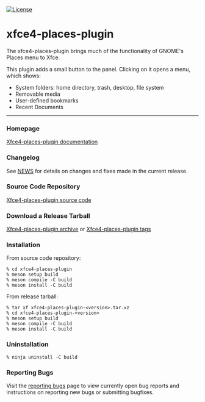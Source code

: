 [![License](https://img.shields.io/badge/License-GPL%20v2-blue.svg)](https://gitlab.xfce.org/panel-plugins/xfce4-places-plugin/-/blob/master/COPYING)

# xfce4-places-plugin

The xfce4-places-plugin brings much of the functionality of GNOME's Places menu to Xfce.

This plugin adds a small button to the panel. Clicking on it opens a menu, which shows:
* System folders: home directory, trash, desktop, file system
* Removable media
* User-defined bookmarks
* Recent Documents

----

### Homepage

[Xfce4-places-plugin documentation](https://docs.xfce.org/panel-plugins/xfce4-places-plugin)

### Changelog

See [NEWS](https://gitlab.xfce.org/panel-plugins/xfce4-places-plugin/-/blob/master/NEWS) for details on changes and fixes made in the current release.

### Source Code Repository

[Xfce4-places-plugin source code](https://gitlab.xfce.org/panel-plugins/xfce4-places-plugin)

### Download a Release Tarball

[Xfce4-places-plugin archive](https://archive.xfce.org/src/panel-plugins/xfce4-places-plugin)
    or
[Xfce4-places-plugin tags](https://gitlab.xfce.org/panel-plugins/xfce4-places-plugin/-/tags)

### Installation

From source code repository: 

    % cd xfce4-places-plugin
    % meson setup build
    % meson compile -C build
    % meson install -C build

From release tarball:

    % tar xf xfce4-places-plugin-<version>.tar.xz
    % cd xfce4-places-plugin-<version>
    % meson setup build
    % meson compile -C build
    % meson install -C build

### Uninstallation

    % ninja uninstall -C build

### Reporting Bugs

Visit the [reporting bugs](https://docs.xfce.org/panel-plugins/xfce4-places-plugin/bugs) page to view currently open bug reports and instructions on reporting new bugs or submitting bugfixes.

